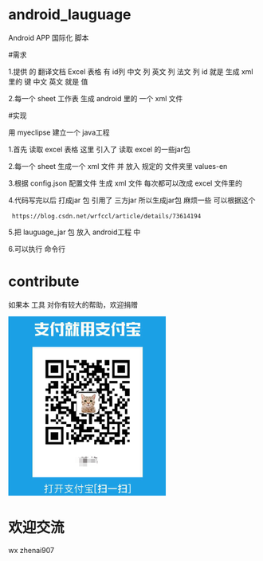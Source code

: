 # android_lauguage

Android APP 国际化 脚本  

#需求 

1.提供 的 翻译文档 Excel 表格 有 id列 中文 列 英文 列 法文 列 
  id 就是 生成 xml 里的 键 中文 英文 就是 值

2.每一个 sheet 工作表 生成 android 里的 一个 xml 文件 


#实现 

用 myeclipse 建立一个 java工程 

1.首先 读取 excel 表格 这里 引入了 读取 excel 的一些jar包 


2.每一个 sheet 生成一个 xml 文件 并 放入 规定的 文件夹里 values-en

3.根据 config.json 配置文件 生成 xml 文件 每次都可以改成 excel 文件里的

4.代码写完以后 打成jar 包 引用了 三方jar 所以生成jar包 麻烦一些 可以根据这个 

     https://blog.csdn.net/wrfccl/article/details/73614194

5.把 lauguage_jar 包 放入 android工程 中 

6.可以执行 命令行  



# contribute 
如果本 工具 对你有较大的帮助，欢迎捐赠 


![image](https://github.com/cain07/atools/blob/master/WX20181029110830.png)

# 欢迎交流

wx zhenai907

